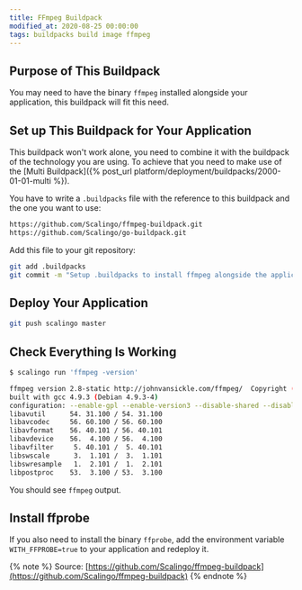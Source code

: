 ```yaml
---
title: FFmpeg Buildpack
modified_at: 2020-08-25 00:00:00
tags: buildpacks build image ffmpeg
---
```


## Purpose of This Buildpack

You may need to have the binary `ffmpeg` installed alongside your application, this buildpack will fit this need.

## Set up This Buildpack for Your Application

This buildpack won't work alone, you need to combine it with the buildpack of the technology you are using. To achieve that you need to make use of the [Multi Buildpack]({% post_url platform/deployment/buildpacks/2000-01-01-multi %}).

You have to write a `.buildpacks` file with the reference to this buildpack and the one
you want to use:

```bash
https://github.com/Scalingo/ffmpeg-buildpack.git
https://github.com/Scalingo/go-buildpack.git
```

Add this file to your git repository:

```bash
git add .buildpacks
git commit -m "Setup .buildpacks to install ffmpeg alongside the application on Scalingo"
```

## Deploy Your Application

```bash
git push scalingo master
```

## Check Everything Is Working

```bash
$ scalingo run 'ffmpeg -version'

ffmpeg version 2.8-static http://johnvansickle.com/ffmpeg/  Copyright (c) 2000-2015 the FFmpeg developers
built with gcc 4.9.3 (Debian 4.9.3-4)
configuration: --enable-gpl --enable-version3 --disable-shared --disable-debug --enable-runtime-cpudetect --enable-libmp3lame --enable-libx264 --enable-libx265 --enable-libwebp --enable-libspeex --enable-libvorbis --enable-libvpx --enable-libfreetype --enable-fontconfig --enable-libxvid --enable-libopencore-amrnb --enable-libopencore-amrwb --enable-libtheora --enable-libvo-aacenc --enable-libvo-amrwbenc --enable-gray --enable-libopenjpeg --enable-libopus --enable-libass --enable-gnutls --enable-libvidstab --enable-libsoxr --enable-frei0r --enable-libfribidi --cc=gcc-4.9
libavutil      54. 31.100 / 54. 31.100
libavcodec     56. 60.100 / 56. 60.100
libavformat    56. 40.101 / 56. 40.101
libavdevice    56.  4.100 / 56.  4.100
libavfilter     5. 40.101 /  5. 40.101
libswscale      3.  1.101 /  3.  1.101
libswresample   1.  2.101 /  1.  2.101
libpostproc    53.  3.100 / 53.  3.100
```

You should see `ffmpeg` output.

## Install ffprobe

If you also need to install the binary `ffprobe`, add the environment variable
`WITH_FFPROBE=true` to your application and redeploy it.

{% note %}
  Source: [https://github.com/Scalingo/ffmpeg-buildpack](https://github.com/Scalingo/ffmpeg-buildpack)
{% endnote %}
